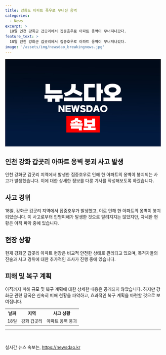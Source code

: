 ```yaml
---
title: 강화도 아파트 폭우로 무너진 옹벽
categories:
  - News
excerpt: >
  18일 인천 강화군 갑곳리에서 집중호우로 아파트 옹벽이 무너져나갔다.
feature_text: >
  18일 인천 강화군 갑곳리에서 집중호우로 아파트 옹벽이 무너져나갔다.
image: '/assets/img/newsdao_breakingnews.jpg'
---
```


<p><img src="/assets/img/newsdao_breakingnews.jpg" alt="flaretime 속보" /></p>

<h2>인천 강화 갑곳리 아파트 옹벽 붕괴 사고 발생</h2>

<p>인천 강화군 갑곳리 지역에서 발생한 집중호우로 인해 한 아파트의 옹벽이 붕괴되는 사고가 발생했습니다. 이에 대한 상세한 정보를 다룬 기사를 작성해보도록 하겠습니다.</p>

<h2 data-ke-size="size26">사고 경위</h2>

<p data-ke-size="size16">18일, 강화군 갑곳리 지역에서 집중호우가 발생했고, 이로 인해 한 아파트의 옹벽이 붕괴되었습니다. 이 사고로부터 인명피해가 발생한 것으로 알려지지는 않았지만, 자세한 현황은 아직 파악 중에 있습니다.</p>

<h2 data-ke-size="size26">현장 상황</h2>

<p data-ke-size="size16">현재 강화군 갑곳리 아파트 현장은 비교적 안전한 상태로 관리되고 있으며, 목격자들의 진술과 사고 경위에 대한 추가적인 조사가 진행 중에 있습니다.</p>

<h2 data-ke-size="size26">피해 및 복구 계획</h2>

<p data-ke-size="size16">아직까지 피해 규모 및 복구 계획에 대한 상세한 내용은 공개되지 않았습니다. 하지만 강화군 관련 당국은 신속히 피해 현황을 파악하고, 효과적인 복구 계획을 마련할 것으로 보여집니다.</p>

<table>
  <tr>
    <th style="text-align: center;">날짜</th>
    <th style="text-align: center;">지역</th>
    <th style="text-align: center;">사고 상황</th>
  </tr>
  <tr>
    <td style="text-align: center;">18일</td>
    <td style="text-align: center;">강화 갑곳리</td>
    <td style="text-align: center;">아파트 옹벽 붕괴</td>
  </tr>
</table>

<hr>

<p data-ke-size="size16">&nbsp;</p>
실시간 뉴스 속보는, <a href="https://newsdao.kr" rel="dofollow">https://newsdao.kr</a>


